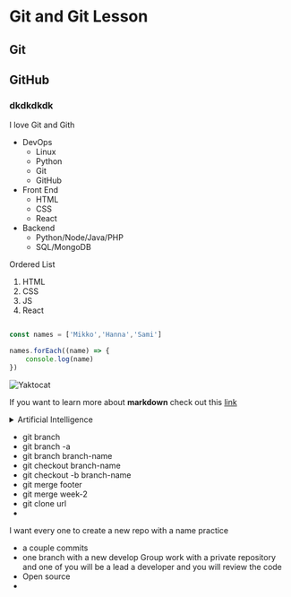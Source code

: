 # Git and Git Lesson 

## Git

## GitHub
### dkdkdkdk

I love Git and Gith
- DevOps
  - Linux
  - Python
  - Git
  - GitHub
- Front End
  - HTML
  - CSS
  - React
- Backend
  - Python/Node/Java/PHP
  - SQL/MongoDB

Ordered List  
1. HTML
2. CSS
3. JS
4. React
   
```js

const names = ['Mikko','Hanna','Sami']

names.forEach((name) => {
    console.log(name)
})

```
![Yaktocat](https://octodex.github.com/images/yaktocat.png)

If you want to learn more about **markdown** check out this [link](https://guides.github.com/features/mastering-markdown/)

<details>
<summary>Artificial Intelligence</summary>
<ul>
 <li> 

 <a href="">addd</a>
 
 </li>
</ul>
</details>

- git branch
- git branch -a
- git branch branch-name
- git checkout branch-name
- git checkout -b branch-name
- git merge footer
- git merge week-2
- git clone url
- 

I want every one to create a new repo with a name practice
- a couple commits
- one branch with a new develop
Group work with a private repository and one of you will be a lead a developer and you will review the code
- Open source 
- 
